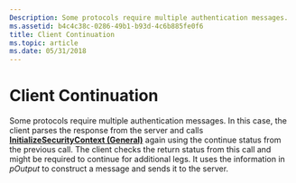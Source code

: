 ```yaml
---
Description: Some protocols require multiple authentication messages.
ms.assetid: b4c4c38c-0286-49b1-b93d-4c6b885fe0f6
title: Client Continuation
ms.topic: article
ms.date: 05/31/2018
---
```


# Client Continuation

Some protocols require multiple authentication messages. In this case, the client parses the response from the server and calls [**InitializeSecurityContext (General)**](https://msdn.microsoft.com/en-us/library/Aa375506(v=VS.85).aspx) again using the continue status from the previous call. The client checks the return status from this call and might be required to continue for additional legs. It uses the information in *pOutput* to construct a message and sends it to the server.

 

 



